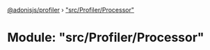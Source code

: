 [@adonisjs/profiler](../README.md) › ["src/Profiler/Processor"](_src_profiler_processor_.md)

# Module: "src/Profiler/Processor"


